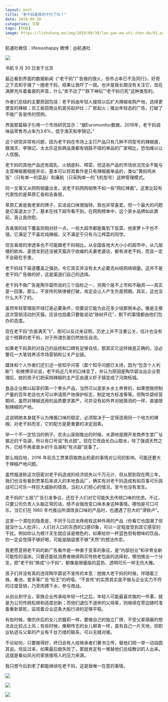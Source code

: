 ```yaml
---
layout: post
title: "老干妈是真的不行了吗？"
date: 2019-09-30
categories: 文章
tags: [科技]
image: https://lishuhang.me/img/2019/09/30/lao-gan-ma-shi-zhen-de/01.png
---
```


航通社微信：lifeissohappy 微博：@航通社

![](https://lishuhang.me/img/2019/09/30/lao-gan-ma-shi-zhen-de/01.png)

书航 9 月 30 日发于北京

最近看到界面的数据新闻《“老干妈”广告做的很火，但市占率已不及同行》，好奇之下去知乎搜了一圈老干妈，结果让我吓了一跳。也许是我长期没有关注它，现在满屏充斥着看衰的声音，什么“卖不动了”“跌下神坛”“老干妈已死”这种类型的。

作者们总结的主要原因包括：老干妈由年轻人接班以后扩大辣椒收购产地，选择更便宜的辣椒；员工偷窃商业机密另起炉灶；厂房起火；推出年轻态的广告，打破了不做广告宣传的惯例。

界面那篇稿子引用一个市场研究显示：“据Euromonitor数据，2018年，老干妈调味品零售市占率为3.6%，低于海天和李锦记。”

这个研究非常有问题，因为老干妈在市场上主打产品只有几种不同型号的辣椒酱，跟海天、李锦记、太太乐这些跨品类都有销路不错的单品的厂家相比，恐怕难以让人信服。

老干妈的其他产品还有腐乳、火锅底料、榨菜，但这些产品的市场状况完全不能与主营辣椒酱相提并论，基本可以将其看作是只有辣椒酱单品的，类似“黄焖鸡米饭”（只有单一的菜品）和廉航（只采购单一的飞机型号）这种管理模式。

同一文章又从网购销量出发，说老干妈网购销售不如一些“网红辣酱”。这里比较有代表性的是草原汇香和吉香居。

草原汇香是我老家的牌子，实话说口味很独特，我也非常喜爱。但一个最大的问题是它渠道太少了，基本在线下超市看不到。在网购榜单中，这个家乡品牌如此靠前，真让我欣慰。

吉香居的线下覆盖则相对好一点，一些大超市都能看到下饭菜，他家萝卜干也不错。它满足了不喜欢纯辣椒，又不满足于只有乌江榨菜的同学。

但吉香居的渗透率也不可能跟老干妈相比。从全国各地大大小小的超市中，从几层楼的欧尚、麦德龙到还没被天猫苏宁收编的夫妻老婆店，都有进老干妈，而且一定不会砸在手里。

老干妈线下渠道覆盖之强劲，令它其实并没有太大必要去纠结网络销量。这并不是老干妈广告做的好，这是渠道们自己的选择。

老干妈不做广告是陶华碧所说的三个指标之一，另两个是不上市和不融资——其实是一回事。那么，不宣传的铁律被打破，肯定会让人产生负面预期。其实，这也没什么大不了的。

虽然年轻管理层开绿灯是必要条件，但要说它能为此花多少钱那倒未必。像是主推这次营销活动的天猫，应该也抱着只要能说动“铁树开花”，剩下的事情都由他们包办的态度。

现在老干妈“负面满天飞”，倒可以反过来证明，历史上并不注重公关，估计也没有这个预算的老干妈，对于所谓负面仍然放任自流。

如果老干妈真的对自己的品控和口碑有足够自信，那其实它这样做是正确的，没必要花一大笔钱养活市场营销和公关产业链。

媒体和个人作者们还引述一些知乎问答（那个知乎问题已关闭，因为“包含个人判断”）和微博评论说，老干妈近几年的口味变了，并认为原因是陶华碧淡出企业管理后，她的孩子们把采购辣椒的主产区由遵义虾子镇变成了河南柘城。

食品企业赖以起家的第一个拳头产品，当然可以是家乡水土养育的，如果想做控制产量的百年老店也大可以申请原产地保护标志，制定地方标准等等。但陶华碧经营期间，虽然对辣椒选用的品质要求甚严，可并没有如外界对她猜测的一样，直接限制辣椒的产地。

这说明她本身就不认为辣酱口味的稳定，必须取决于一定得选用同一个地方的辣椒。对老干妈而言，它的配方是更重要的决定因素。

举一个不一定恰当的例子。农夫山泉刚推出的时候，水源地是跟开发商养生堂厂址接近的千岛湖，所以有口号说“有点甜”。现在它改由长白山取水，除了强调天然之外，已经不再拿故乡的千岛湖和“有点甜”说事了。

那么相应地，2016 年前员工贾某窃取商业机密的事情对公司的影响，可能还要大于辣椒产地问题。

虽然报道称这次窃密对老干妈造成的经济损失以千万元计，但从那到现在两三年，我们也没有看到贾某后来进入的本地食品厂，确实有对老干妈造成有如百事可乐挑战可口可乐一样巨大威胁的情景。当初人们担心的情况，至今也没有发生。

老干妈的“土摇”广告引发争议，还在于人们对它可能失去传统口味的忧虑。不过，只要公司负责人头脑正常的话，绝不会做改变口味本身这种事情。哪怕是可口可乐，当它们在 1980 年代推出所谓改良口味的产品时，也遭遇了巨大的“滑铁卢”。

这里一个潜在的隐患是，不同于马应龙痔疮栓这种外用的产品（你看它也国潮了但就没什么人批评），人们对入口的东西的口感印象，可以一定程度受到其它感官的干扰。例如你认为橙汁天生就应该是橙色的，如果给你一杯蓝色但有橙味的饮品，你一定会觉得不够好喝，可能是脑袋里不够“天然”的想法作祟。

我更愿意把老干妈的新广告看作是一种勇于变革的象征，是“内部创业”和孕育全新可能性的温床。只要还能给消费者继续购买传统老包装的选择权，哪怕推出一个分支，把“老干妈”换成“小干妈”，都像是限量版的蓝色、透明可乐一样无伤大雅。

孩子们并没有真的违背陶华碧说不宣传的本意：她做大老干妈的时候，伴随着三株、秦池、爱多等广告“标王”的坍塌，“不宣传”的实质其实是不做与企业实力不符的过度营销，乃至肉搏下水，参与商战。

从创业到守业，家族企业传承给年轻一代之后，年轻人可能最喜欢做的一件事，就是为公司传统松绑和适度创新；而他们退位不退休的父母辈，则继续在旁边随时准备重新掌舵，监视着企业这条大船行进的足够平稳。

有些时候，像宗庆后的女儿宗馥莉一样，要做自己的独立厂牌，不受父辈荫蔽的想法会比较占上风；有些时候，像柳传志的女儿柳青一样，虽有自己一片天地，但职业轨迹与父辈的产业有千丝万缕的联系，可以无缝对接。

不论如何，只要做得好，终归会有人给继承者们著书立传，替他们把一举一动自圆其说。但反过来，如果最后做失败了，那就肯定有一堆替他们总结教训的人出来。这就是看似风光的家族接班人的压力来源。

我只想今后到老了都能继续吃老干妈，这是我唯一在意的事情。

![](https://lishuhang.me/img/2019/09/30/lao-gan-ma-shi-zhen-de/02.png)

![](https://lishuhang.me/img/2019/09/30/lao-gan-ma-shi-zhen-de/03.png)

![](https://lishuhang.me/img/2019/09/30/lao-gan-ma-shi-zhen-de/04.png)
